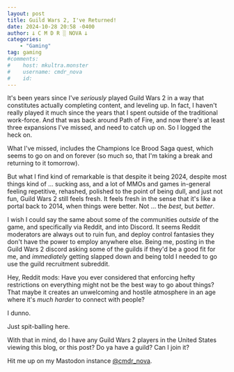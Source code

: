```yaml
---
layout: post
title: Guild Wars 2, I've Returned!
date: 2024-10-28 20:58 -0400
author: 𐕣 C M D R ░ NOVA 𐕣
categories:
    - "Gaming"
tag: gaming
#comments:
#    host: mkultra.monster
#    username: cmdr_nova
#    id: 
---
```

It's been years since I've *seriously* played Guild Wars 2 in a way that constitutes actually completing content, and leveling up. In fact, I haven't really played it much since the years that I spent outside of the traditional work-force. And that was back around Path of Fire, and now there's at least three expansions I've missed, and need to catch up on. So I logged the heck on.

What I've missed, includes the Champions Ice Brood Saga quest, which seems to go on and on forever (so much so, that I'm taking a break and returning to it tomorrow).

But what I find kind of remarkable is that despite it being 2024, despite most things kind of ... sucking ass, and a lot of MMOs and games in-general feeling repetitive, rehashed, polished to the point of being dull, and just not fun, Guild Wars 2 still feels fresh. It feels fresh in the sense that it's like a portal back to 2014, when things were better. Not ... the *best*, but *better*.

I wish I could say the same about some of the communities *outside* of the game, and specifically via Reddit, and into Discord. It seems Reddit moderators are always out to ruin fun, and deploy control fantasies they don't have the power to employ anywhere else. Being me, posting in the Guild Wars 2 discord asking some of the guilds if they'd be a good fit for me, and *immediately* getting slapped down and being told I needed to go use the guild recruitment subreddit.

Hey, Reddit mods: Have you ever considered that enforcing hefty restrictions on everything might not be the best way to go about things? That maybe it creates an unwelcoming and hostile atmosphere in an age where it's *much harder* to connect with people?

I dunno.

Just spit-balling here.

With that in mind, do I have any Guild Wars 2 players in the United States viewing this blog, or this post? Do ya have a guild? Can I join it?

Hit me up on my Mastodon instance <a href="https://mkultra.monster/@cmdr_nova" target="_blank">@cmdr_nova</a>.